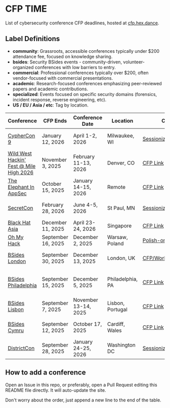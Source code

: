 # CFP TIME

List of cybersecurity conference CFP deadlines, hosted at [cfp.hex.dance](https://cfp.hex.dance/).

## Label Definitions

- **community**: Grassroots, accessible conferences typically under $200 attendance fee, focused on knowledge sharing.
- **bsides**: Security BSides events - community-driven, volunteer-organized conferences with low barriers to entry.
- **commercial**: Professional conferences typically over $200, often vendor-focused with commercial presentations.
- **academic**: Research-focused conferences emphasizing peer-reviewed papers and academic contributions.
- **specialized**: Events focused on specific security domains (forensics, incident response, reverse engineering, etc).
- **US / EU / Asia / etc**: Tag by location.

| Conference | CFP Ends | Conference Date | Location | CFP Link | Labels |
| ---------- | -------- | --------------- | -------- | -------- | ------ |
| [CypherCon 9](https://cyphercon.com/) | January 12, 2026 | April 1-2, 2026 | Milwaukee, WI | [Sessionize](https://sessionize.com/cyphercon-9-2026) | [community, US, midwest] |
| [Wild West Hackin' Fest @ Mile High 2026](https://wildwesthackinfest.com/wild-west-hackin-fest-mile-high-2026/) | November 3, 2025 | February 11-13, 2026 | Denver, CO | [CFP Link](https://forms.monday.com/forms/5d241d1d2c2dd2a866fdadbe47b88707?r=use1) | [community, specialized, US, westcoast] |
| [The Elephant In AppSec](https://www.theelephantinappsec.com/) | October 15, 2025 | January 14-15, 2026 | Remote | [CFP Link](https://yr17lg1xip3.typeform.com/to/PFe2GbM4) | [community, specialized, remote] |
| [SecretCon](https://www.secretcon.com/) | February 28, 2026 | June 4-5, 2026 | St Paul, MN | [Sessionize](https://sessionize.com/secretcon) | [community, US, midwest] |
| [Black Hat Asia](https://www.blackhat.com/) | December 11, 2025 | April 23-24, 2026 | Singapore | [CFP Link](https://www.blackhat.com/call-for-papers.html) | [commercial, asia] |
| [Oh My Hack](https://omhconf.pl/) | September 16, 2025 | December 2, 2025 | Warsaw, Poland | [Polish-only CFP](https://omhconf.pl/cfp-2025/) | [community, EU] |
| [BSides London](https://bsides.london/) | September 30, 2025 | December 13, 2025 | London, UK | [CFP/Workshops/Rookies](https://cfp.bsides.london/bsides-london-2025/cfp) | [bsides, community, EU] |
| [BSides Philadelphia](https://bsidesphilly.org/) | September 15, 2025 | December 5, 2025 | Philadelphia, PA | [CFP Link](https://bsidesphilly.org/call-for-papers) | [bsides, community, US, eastcoast] |
| [BSides Lisbon](https://bsideslisbon.org/) | September 7, 2025 | November 13-14, 2025 | Lisbon, Portugal | [CFP Link](https://cfp.bsideslisbon.org/bsideslisbon2025/cfp) | [bsides, community, EU] |
| [BSides Cymru](https://www.bsides.cymru/) | September 12, 2025 | October 17, 2025 | Cardiff, Wales | [CFP Link](https://pretalx.com/bsides-cymru-2025/cfp) | [bsides, community, EU] |
| [DistrictCon](https://www.districtcon.org/) | September 28, 2025 | January 24-25, 2026 | Washington DC | [Sessionize](https://sessionize.com/districtcon) | [community, US, eastcoast] |



## How to add a conference

Open an Issue in this repo, or preferably, open a Pull Request editing this README file directly. It will auto-update the site.

Don't worry about the order, just append a new line to the end of the table. 
